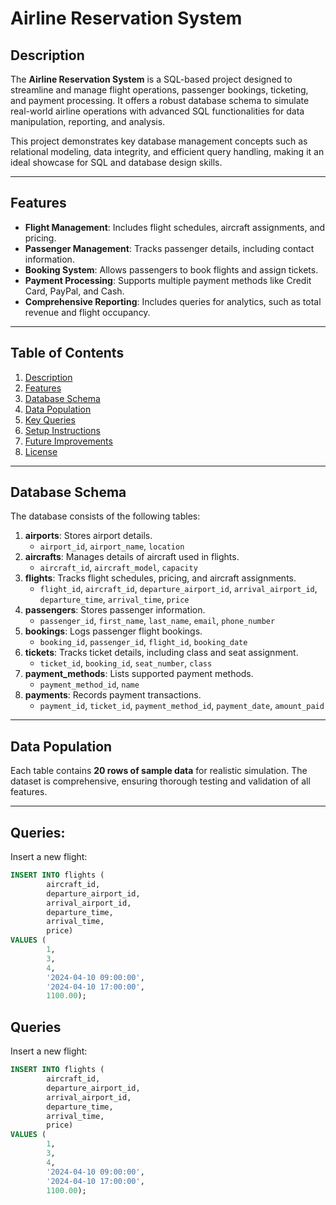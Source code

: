 # Airline Reservation System

## Description

The **Airline Reservation System** is a SQL-based project designed to streamline and manage flight operations, passenger bookings, ticketing, and payment processing. It offers a robust database schema to simulate real-world airline operations with advanced SQL functionalities for data manipulation, reporting, and analysis.

This project demonstrates key database management concepts such as relational modeling, data integrity, and efficient query handling, making it an ideal showcase for SQL and database design skills.

---

## Features

- **Flight Management**: Includes flight schedules, aircraft assignments, and pricing.
- **Passenger Management**: Tracks passenger details, including contact information.
- **Booking System**: Allows passengers to book flights and assign tickets.
- **Payment Processing**: Supports multiple payment methods like Credit Card, PayPal, and Cash.
- **Comprehensive Reporting**: Includes queries for analytics, such as total revenue and flight occupancy.

---

## Table of Contents

1. [Description](#description)
2. [Features](#features)
3. [Database Schema](#database-schema)
4. [Data Population](#data-population)
5. [Key Queries](#key-queries)
6. [Setup Instructions](#setup-instructions)
7. [Future Improvements](#future-improvements)
8. [License](#license)

---

## Database Schema

The database consists of the following tables:

1. **airports**: Stores airport details.
   - `airport_id`, `airport_name`, `location`
2. **aircrafts**: Manages details of aircraft used in flights.
   - `aircraft_id`, `aircraft_model`, `capacity`
3. **flights**: Tracks flight schedules, pricing, and aircraft assignments.
   - `flight_id`, `aircraft_id`, `departure_airport_id`, `arrival_airport_id`, `departure_time`, `arrival_time`, `price`
4. **passengers**: Stores passenger information.
   - `passenger_id`, `first_name`, `last_name`, `email`, `phone_number`
5. **bookings**: Logs passenger flight bookings.
   - `booking_id`, `passenger_id`, `flight_id`, `booking_date`
6. **tickets**: Tracks ticket details, including class and seat assignment.
   - `ticket_id`, `booking_id`, `seat_number`, `class`
7. **payment_methods**: Lists supported payment methods.
   - `payment_method_id`, `name`
8. **payments**: Records payment transactions.
   - `payment_id`, `ticket_id`, `payment_method_id`, `payment_date`, `amount_paid`

---

## Data Population

Each table contains **20 rows of sample data** for realistic simulation. The dataset is comprehensive, ensuring thorough testing and validation of all features.

---

## Queries:

Insert a new flight:
```sql
INSERT INTO flights (
        aircraft_id, 
        departure_airport_id, 
        arrival_airport_id, 
        departure_time, 
        arrival_time, 
        price)
VALUES (
        1, 
        3, 
        4, 
        '2024-04-10 09:00:00', 
        '2024-04-10 17:00:00', 
        1100.00);

```

## Queries
Insert a new flight:
```sql
INSERT INTO flights (
        aircraft_id, 
        departure_airport_id, 
        arrival_airport_id, 
        departure_time, 
        arrival_time, 
        price)
VALUES (
        1, 
        3, 
        4, 
        '2024-04-10 09:00:00', 
        '2024-04-10 17:00:00', 
        1100.00);

```


